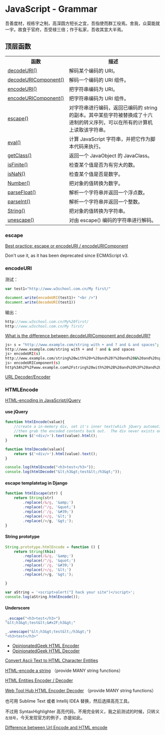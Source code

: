 # JavaScript - Grammar

吾善度材，视栋宇之制，高深圆方短长之宜，吾指使而群工役焉。舍我，众莫能就一宇。故食于官府，吾受禄三倍；作于私家，吾收其宜大半焉。

## 顶层函数

<table class="dataintable">
  <tbody><tr>
    <th style="width:35%">函数</th>
    <th>描述</th>
  </tr>
  <tr>
    <td><a href="http://www.w3school.com.cn/jsref/jsref_decodeURI.asp">decodeURI()</a></td>
    <td>解码某个编码的 URI。</td>
  </tr>
  <tr>
    <td><a href="http://www.w3school.com.cn/jsref/jsref_decodeURIComponent.asp">decodeURIComponent()</a></td>
    <td>解码一个编码的 URI 组件。</td>
  </tr>
  <tr>
    <td><a href="http://www.w3school.com.cn/jsref/jsref_encodeuri.asp">encodeURI()</a></td>
    <td>把字符串编码为 URI。</td>
  </tr>
  <tr>
    <td><a href="http://www.w3school.com.cn/jsref/jsref_encodeURIComponent.asp">encodeURIComponent()</a></td>
    <td>把字符串编码为 URI 组件。</td>
  </tr>
  <tr>
    <td><a href="http://www.w3school.com.cn/jsref/jsref_escape.asp">escape()</a></td>
    <td>对字符串进行编码，返回已编码的 string 的副本。其中某些字符被替换成了十六进制的转义序列，可以在所有的计算机上读取该字符串。</td>
  </tr>
  <tr>
    <td><a href="http://www.w3school.com.cn/jsref/jsref_eval.asp">eval()</a></td>
    <td>计算 JavaScript 字符串，并把它作为脚本代码来执行。</td>
  </tr>
  <tr>
    <td><a href="http://www.w3school.com.cn/jsref/jsref_getClass.asp">getClass()</a></td>
    <td>返回一个 JavaObject 的 JavaClass。</td>
  </tr>
  <tr>
    <td><a href="http://www.w3school.com.cn/jsref/jsref_isFinite.asp">isFinite()</a></td>
    <td>检查某个值是否为有穷大的数。</td>
  </tr>
  <tr>
    <td><a href="http://www.w3school.com.cn/jsref/jsref_isNaN.asp">isNaN()</a></td>
    <td>检查某个值是否是数字。</td>
  </tr>
  <tr>
    <td><a href="http://www.w3school.com.cn/jsref/jsref_number.asp">Number()</a></td>
    <td>把对象的值转换为数字。</td>
  </tr>
  <tr>
    <td><a href="http://www.w3school.com.cn/jsref/jsref_parseFloat.asp">parseFloat()</a></td>
    <td>解析一个字符串并返回一个浮点数。</td>
  </tr>
  <tr>
    <td><a href="http://www.w3school.com.cn/jsref/jsref_parseInt.asp">parseInt()</a></td>
    <td>解析一个字符串并返回一个整数。</td>
  </tr>
  <tr>
    <td><a href="http://www.w3school.com.cn/jsref/jsref_string.asp">String()</a></td>
    <td>把对象的值转换为字符串。</td>
  </tr>
  <tr>
    <td><a href="http://www.w3school.com.cn/jsref/jsref_unescape.asp">unescape()</a></td>
    <td>对由 escape() 编码的字符串进行解码。</td>
  </tr>
</tbody></table>

### escape

<i class="fa fa-stack-overflow"></i> [Best practice: escape or encodeURI / encodeURIComponent](http://stackoverflow.com/a/747700/4766670)

Don't use it, as it has been deprecated since ECMAScript v3.

### encodeURI

测试：

```javascript
var test1="http://www.w3school.com.cn/My first/"

document.write(encodeURI(test1)+ "<br />")
document.write(decodeURI(test1))
```

输出：

```java
http://www.w3school.com.cn/My%20first/
http://www.w3school.com.cn/My first/
```

<i class="fa fa-stack-overflow"></i> [What is the difference between decodeURIComponent and decodeURI?](http://stackoverflow.com/questions/747641/what-is-the-difference-between-decodeuricomponent-and-decodeuri)

```bash
js> s = "http://www.example.com/string with + and ? and & and spaces";
http://www.example.com/string with + and ? and & and spaces
js> encodeURI(s)
http://www.example.com/string%20with%20+%20and%20?%20and%20&%20and%20spaces
js> encodeURIComponent(s)
http%3A%2F%2Fwww.example.com%2Fstring%20with%20%2B%20and%20%3F%20and%20%26%20and%20spaces
```

[URL Decoder/Encoder](http://meyerweb.com/eric/tools/dencoder/)<sup><i class="fa fa-external-link fa-fw"></i></sup>

### HTMLEncode

<i class="fa fa-stack-overflow"></i> [HTML-encoding in JavaScript/jQuery](http://stackoverflow.com/a/1219983/4766670)

#### use jQuery

```javascript
function htmlEncode(value){
    //create a in-memory div, set it's inner text(which jQuery automatically encodes)
    //then grab the encoded contents back out.  The div never exists on the page.
    return $('<div/>').text(value).html();
}

function htmlDecode(value){
    return $('<div/>').html(value).text();
}

console.log(htmlEncode("<h3>test</h3>"));
console.log(htmlDecode("&lt;h3&gt;test&lt;/h3&gt;"));
```

#### escape templatetag in Django

```javascript
function htmlEscape(str) {
    return String(str)
        .replace(/&/g, '&amp;')
        .replace(/"/g, '&quot;')
        .replace(/'/g, '&#39;')
        .replace(/</g, '&lt;')
        .replace(/>/g, '&gt;');
}
```

#### String prototype

```javascript
String.prototype.htmlEncode = function () {
    return String(this)
        .replace(/&/g, '&amp;')
        .replace(/"/g, '&quot;')
        .replace(/'/g, '&#39;')
        .replace(/</g, '&lt;')
        .replace(/>/g, '&gt;');

}

var aString = '<script>alert("I hack your site")</script>';
console.log(aString.htmlEncode());
```

#### Underscore

```javascript
_.escape("<h3>test</h3>")
"&lt;h3&gt;test&lt;&#x2F;h3&gt;"

_.unescape("&lt;h3&gt;test&lt;/h3&gt;")
"<h3>test</h3>"
```

* [OpinionatedGeek HTML Encoder](http://www.opinionatedgeek.com/dotnet/tools/htmlencode/encode.aspx)
* [OpinionatedGeek HTML Decoder](http://www.opinionatedgeek.com/dotnet/tools/htmlencode/Decode.aspx)

[Convert Ascii Text to HTML Character Entities](http://www.textfixer.com/html/html-character-encoding.php)<sup><i class="fa fa-external-link fa-fw"></i></sup>

[HTML-encode a string](http://www.string-functions.com/htmlencode.aspx)<sup><i class="fa fa-external-link fa-fw"></i></sup> （provide MANY string functions）

[HTML Entities Encoder / Decoder](http://www.web2generators.com/html-based-tools/online-html-entities-encoder-and-decoder)<sup><i class="fa fa-external-link fa-fw"></i></sup>

[Web Tool Hub HTML Encoder Decoder](http://www.webtoolhub.com/tn561387-html-encoder-decoder.aspx)<sup><i class="fa fa-external-link fa-fw"></i></sup> （provide MANY string functions）

也可用 Sublime Text 或者  Intellij IDEA 替换，然后选择高亮工具。

不过用 SyntaxHighlighter 高亮代码，不用完全转义，我之前测试的时候，只转义`左括号`，今天发现官方的例子，亦是如此。

<i class="fa fa-stack-overflow"></i> [Difference between Url Encode and HTML encode](http://stackoverflow.com/a/1812486/4766670)

